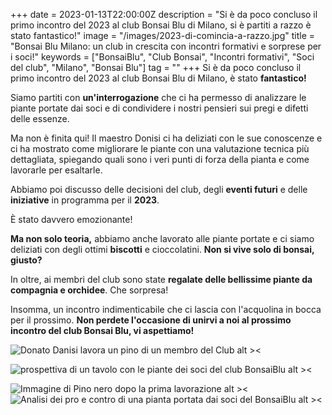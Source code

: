 +++
date = 2023-01-13T22:00:00Z
description = "Si è da poco concluso il primo incontro del 2023 al club Bonsai Blu di Milano, si è partiti a razzo è stato fantastico!"
image = "/images/2023-di-comincia-a-razzo.jpg"
title = "Bonsai Blu Milano: un club in crescita con incontri formativi e sorprese per i soci!"
keywords = ["BonsaiBlu", "Club Bonsai", "Incontri formativi", "Soci del club", "Milano", "Bonsai Blu"]
tag = ""
+++
Si è da poco concluso il primo incontro del 2023 al club Bonsai Blu di Milano, è stato **fantastico!**

Siamo partiti con **un'interrogazione** che ci ha permesso di analizzare le piante portate dai soci e di condividere i nostri pensieri sui pregi e difetti delle essenze.

Ma non è finita qui! Il maestro Donisi ci ha deliziati con le sue conoscenze e ci ha mostrato come migliorare le piante con una valutazione tecnica più dettagliata, spiegando quali sono i veri punti di forza della pianta e come lavorarle per esaltarle.

Abbiamo poi discusso delle decisioni del club, degli **eventi futuri** e delle **iniziative** in programma per il **2023**.

È stato davvero emozionante!

**Ma non solo teoria,** abbiamo anche lavorato alle piante portate e ci siamo deliziati con degli ottimi **biscotti** e cioccolatini. **Non si vive solo di bonsai, giusto?**

In oltre, ai membri del club sono state **regalate delle bellissime piante da compagnia e orchidee**. Che sorpresa!

Insomma, un incontro indimenticabile che ci lascia con l'acquolina in bocca per il prossimo. **Non perdete l'occasione di unirvi a noi al prossimo incontro del club Bonsai Blu, vi aspettiamo!**

![Donato Danisi lavora un pino di un membro del Club alt ><](/images/primo-incontro-2023-at-21-37-14.jpeg "Primo incontro del 2023")

![prospettiva di un tavolo con le piante dei soci del club BonsaiBlu alt ><](/images/primo-incontro-2023-at-21-43-43.jpeg "Le piante dei soci")

![Immagine di Pino nero dopo la prima lavorazione alt ><](/images/primo-incontro-2023-at-22-00-42.jpeg "Pino nero")![Analisi dei pro e contro di una pianta portata dai soci del BonsaiBlu alt ><](/images/primo-incontro-2023-at-21-37-13.jpeg "Lezione di teoria")
